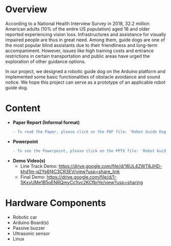 # Overview
According to a National Health Interview Survey in 2018, 32.2 million American adults (10% of the entire US population) aged 18 and older reported experiencing vision loss. Infrastructures and assistance for visually impaired people are thus in great need. Among them, guide dogs are one of the most popular blind assistants due to their friendliness and long-term accompaniment. However, issues like high training costs and entrance restrictions in certain transportation and public areas have urged the exploration of other guidance options. 

In our project, we designed a robotic guide dog on the Arduino platform and implemented some basic functionalities of obstacle avoidance and sound notice. We hope this project can serve as a prototype of an applicable robot guide dog.

# Content
- **Paper Report (Informal format)**
  ```diff 
  - To read the Paper, please click on the PDF file: 'Robot Guide Dog.pdf' 
  ```
- **Powerpoint**
  ```diff 
  - To see the Powerpoint, please click on the PPTX file: 'Robot Guide Dog PPT.pptx'
  ```
- **Demo Video(s)**
  - Line Track Demo: https://drive.google.com/file/d/16UL4ZWT8JHD-khd1m-q2Ys6f4C3CR3EV/view?usp=share_link
  - Final Demo: https://drive.google.com/file/d/1-5KxvUMe1B5oENRQmyCc1lvc2KCfbjYe/view?usp=sharing

# Hardware Components
- Robotic car
- Arduino Board(s)
- Passive buzzer 
- Ultrasonic sensor
- Linux



